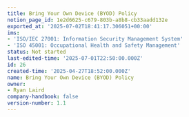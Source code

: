 ```yaml
---
title: Bring Your Own Device (BYOD) Policy
notion_page_id: 1e2d6625-c679-803b-a8b8-cb33aadd132e
exported_at: '2025-07-02T18:41:17.306051+00:00'
ims:
- 'ISO/IEC 27001: Information Security Management System'
- 'ISO 45001: Occupational Health and Safety Management'
status: Not started
last-edited-time: '2025-07-01T22:50:00.000Z'
id: 26
created-time: '2025-04-27T18:52:00.000Z'
name: Bring Your Own Device (BYOD) Policy
owner:
- Ryan Laird
company-handbook: false
version-number: 1.1
---
```


